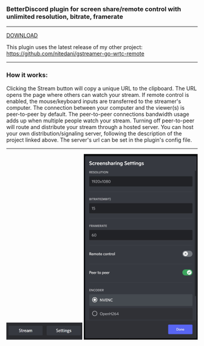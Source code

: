 <h3>BetterDiscord plugin for screen share/remote control with unlimited resolution, bitrate, framerate</h3>
<hr/>

[DOWNLOAD](https://raw.githubusercontent.com/nitedani/better-discord-screenshare/main/apps/screensharing/dist/Screensharing.plugin.js)


This plugin uses the latest release of my other project: https://github.com/nitedani/gstreamer-go-wrtc-remote
<hr/>

<h3>How it works:</h3>



Clicking the Stream button will copy a unique URL to the clipboard. The URL opens the page where others can watch your stream. If remote control is enabled, the mouse/keyboard inputs are transferred to the streamer's computer. The connection between your computer and the viewer(s) is peer-to-peer by default. The peer-to-peer connections bandwidth usage adds up when multiple people watch your stream. Turning off peer-to-peer will route and distribute your stream through a hosted server. You can host your own distribution/signaling server, following the description of the project linked above. The server's url can be set in the plugin's config file.
<hr/>
<img src="docs/images/buttons.jpg" alt="drawing" width="200"/>

<img src="docs/images/settings.jpg" alt="drawing" width="300"/>




